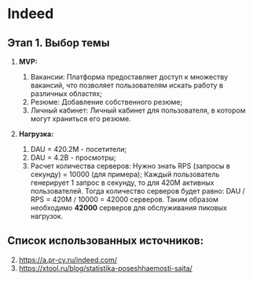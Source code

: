 # Indeed
## Этап 1. Выбор темы

 1. **MVP:**
	 1. Вакансии: Платформа предоставляет доступ к множеству вакансий, что позволяет пользователям искать работу в различных областях;
	2.  Резюме: Добавление собственного резюме;
	3. Личный кабинет: Личный кабинет для пользователя, в котором могут храниться его резюме.
 
1. **Нагрузка:**
	1. DAU = 420.2M - посетители;
	2. DAU = 4.2B - просмотры;
	3. Расчет количества серверов:
		Нужно знать RPS (запросы в секунду) = 10000 (для примера);
		 Каждый пользователь генерирует 1 запрос в секунду, то для 420M активных пользователей. Тогда количество серверов будет равно: DAU / RPS = 420M / 10000 = 42000 серверов.
		 Таким образом необходимо **42000** серверов для обслуживания пиковых нагрузок.
   
## Список использованных источников:
2. https://a.pr-cy.ru/indeed.com/
3. https://xtool.ru/blog/statistika-poseshhaemosti-sajta/
